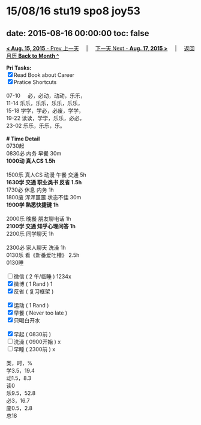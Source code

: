 # 15/08/16 stu19 spo8 joy53

date: 2015-08-16 00:00:00
toc: false
---
[**< Aug. 15, 2015** - Prev 上一天](/lifelogs/2015/08/d15.md) &nbsp; &nbsp; | &nbsp; &nbsp; [下一天 Next - **Aug. 17, 2015 >**](/lifelogs/2015/08/d17.md) &nbsp; &nbsp; |  &nbsp; &nbsp; [返回月历 **Back to Month ^**](/lifelogs/2015/08/index.md)
<br/><div><strong>Pri Tasks:</strong></div><div><input checked="true" type="checkbox"/>Read Book about Career</div><div><input checked="true" type="checkbox"/>Pratice Shortcuts<br/></div><div><br/></div><div>07-10     必，必动，动动，乐乐，</div><div>11-14 乐乐，乐乐，乐乐，乐乐，</div><div>15-18 学学，学必，必废，学学，</div><div>19-22 读读，学学，乐乐，必必，</div><div>23-02 乐乐，乐乐，乐。</div><div><br/></div><div><b># Time Detail</b></div><div>0730起</div><div>0830必 内务 早餐 30m</div><div><b>1000动 真人CS 1.5h</b></div><div><br/></div><div>1500乐 真人CS 动漫 午餐 交通 5h</div><div><b>1630学 交通 职业类书 反省 1.5h</b></div><div>1730必 休息 内务 1h</div><div>1800废 浑浑噩噩 状态不佳 30m</div><div><b>1900学 熟悉快捷键 1h</b></div><div><br/></div><div>2000乐 晚餐 朋友聊电话 1h</div><div><b>2100学 交通 知乎心理问答 1h</b></div><div>2200乐 同学聊天 1h</div><div><br/></div><div>2300必 家人聊天 洗澡 1h</div><div>0130乐 看《新番爱吐槽》 2.5h</div><div>0130睡</div><div><br/></div><div><input type="checkbox"/>微信 ( 2 午/临睡 ) 1234x</div><div><input checked="true" type="checkbox"/>微博 ( 1 Rand ) 1</div><div><input checked="true" type="checkbox"/>反省 ( 复习框架 ) </div><div><br/></div><div><div><input checked="true" type="checkbox"/>运动 ( 1 Rand ) </div><div><input checked="true" type="checkbox"/>早餐 ( Never too late ) </div></div><div><input checked="true" type="checkbox"/>只喝白开水 </div><div><br/></div><div><input checked="true" type="checkbox"/>早起 ( 0830前 ) </div><div><input type="checkbox"/>洗澡 ( 0900开始 ) x<br/></div><div><input type="checkbox"/>早睡 ( 2300前 ) x</div><div><br clear="none"/></div><div>类，时，%<br clear="none"/>学3.5，19.4<br clear="none"/>动1.5，8.3<br clear="none"/>读0<br clear="none"/>乐9.5，52.8<br clear="none"/>必3，16.7<br clear="none"/>废0.5，2.8<br clear="none"/>总18</div>
